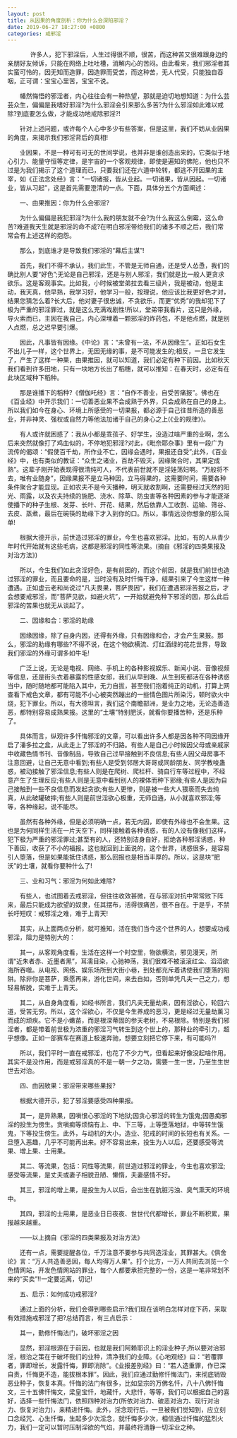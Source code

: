 ```yaml
---
layout: post
title: 从因果的角度剖析：你为什么会深陷邪淫？
date: 2019-06-27 18:27:00 +0800
categories: 戒邪淫
---
```


　　      许多人，犯下邪淫后，人生过得很不顺，很苦，而这种苦又很难跟身边的亲朋好友倾诉，只能在网络上吐吐槽，消解内心的苦闷。由此看来，我们邪淫者其实蛮可怜的，因无知而造罪，因造罪而受苦，而这种苦，无人代受，只能独自吞咽，正可谓：宝宝心里苦，宝宝不说。
　　幡然悔悟的邪淫者，内心往往会有一种热望，那就是迫切地想知道：为什么芸芸众生，偏偏是我嗜好邪淫?为什么邪淫会引来那么多苦?为什么邪淫如此难以戒除?到底要怎么做，才能成功地戒除邪淫?!
　　针对上述问题，或许每个人心中多少有些答案，但是这里，我们不妨从业因果的角度，来揭示我们邪淫背后的真相!
　　业因果，不是一种可有可无的世间学说，也并非是谁创造出来的，它类似于地心引力、能量守恒等定律，是宇宙的一个客观规律，即使是遍知的佛陀，他也只不过是为我们揭示了这个道理而已，只要我们还在六道中轮转，都逃不开因果的主宰，如《正法念处经》言：“一切诸报，皆从业起。一切诸果，皆从因起。一切诸业，皆从习起”，这是首先需要澄清的一点。下面，具体分五个方面阐述：
　　一、由果推因：你为什么会邪淫?
　　为什么偏偏是我犯邪淫?为什么我的朋友就不会?为什么我这么倒霉，这么命苦?难道我天生就是邪淫的命不成?在明白邪淫带给我们的诸多不顺之后，我们常常会有上述这样的抱怨。
　　那么，到底谁才是导致我们邪淫的“幕后主谋”!
　　首先，我们不得不承认，我们此生，不管是无师自通，还是受人怂恿，我们的确比别人要“好色”;无论是自己邪淫，还是与别人邪淫，我们就是比一般人更贪求欲乐。这是客观事实。比如我，小时候被堂弟拉去看三级片，我是被动，他是主动，我天真，他早熟，我学习好，他学习一般，按理说，他应该比我更好色才对，结果您猜怎么着?长大后，他对妻子很忠诚，不贪欲乐，而更“优秀”的我却犯下了极为严重的邪淫罪过，就是这么充满戏剧性!所以，堂弟带我看片，这只是外缘，导火索而已，主因在我自己，内心深埋着一颗邪淫的炸药包，不是他点燃，就是别人点燃，总之迟早要引爆。
　　因此，凡事皆有因缘。《中论》言：“未曾有一法，不从因缘生”。正如石女生不出儿子一样，这个世界上，无因无缘的事，是不可能发生的;相反，一旦它发生了，产生了这样一种果，由果推因，就可以知道，我们必定有种下前因。比如秋天我们看到许多田地，只有一块地方长出了稻穗，就可以推知：在春天时，必定有在此块区域种下稻种。
　　那是谁播下的稻种?《僧伽吒经》言：“自作不善业，自受苦痛报”。佛也在《百业经》中开示我们：一切善恶业果不会成熟于外界，只会成熟在自己的身上。所以我们如今在身心、环境上所感受的一切果报，都必源于自己往昔所造的善恶业，并非神灵、强权或自然力等他法加诸于自己的身心之上(《业的规律》)。
　　有人或许就困惑了：我从小都是乖孩子、好学生，没造过啥严重的业啊，怎么后来突然就像打了鸡血似的，不停地犯邪淫?对此，《毗奈耶杂事》里有一段广为流传的偈颂：“假使百千劫，所作业不亡，因缘会遇时，果报还自受”;此外，《百业经》中，也有类似的教证：“众生之诸业，百劫不毁灭，因缘聚合时，其果定成熟”。这辈子刚开始表现得很清纯可人，不代表前世就不是淫娃荡妇啊。“万般将不去，唯有业随身”，因缘果报不是立马种因，立马得果的，这需要时间，需要各种条件聚合才能显现。正如农夫不是今天播种，明天就收割啊，还需要经过天然的阳光、雨露，以及农夫持续的施肥、浇水、除草、防虫害等各种因素的参与才能逐渐使播下的种子生根、发芽、长叶、开花、结果，然后依靠人工收割、运输、筛谷、去皮、蒸煮，最后在碗筷的助缘下才入到你的口。所以，事情远没你想象的那么简单!
　　根据大德开示，前世造过邪淫的罪业，今生也喜欢邪淫。比如，有的人从青少年时代开始就有这些毛病，这都是邪淫的同性等流果。(摘自《邪淫的四类果报及对治方法》)
　　所以，今生我们如此贪淫好色，是有前因的，而这个前因，就是我们前世也造过邪淫的罪业，而且要命的是，当时没有及时忏悔干净，结果引来了今生这样一种遭遇。正如虚云老和尚说过“凡夫畏果，菩萨畏因”，我们在遭遇邪淫苦报之后，才会想要戒邪淫，而“菩萨见欲，如避火坑”，一开始就避免种下邪淫的因，那么此后邪淫的苦果也就无从谈起了。
　　二、因缘和合：邪淫的助缘
　　因缘因缘，除了自身内因，还得有外缘，只有因缘和合，才会产生果报。那么，邪淫的助缘有哪些?不得不说，在这个物欲横流、灯红酒绿的花花世界，导致我们邪淫的外缘可谓多如牛毛!
　　广泛上说，无论是电视、网络、手机上的各种影视娱乐、新闻小说、音像视频等信息，还是街头衣着暴露的性感女郎，我们从早到晚、从生到死都活在各种诱惑当中，随时随地都可能陷入其中，无力自拔，甚至我们抱着纯正的动机，打算上网查看下戒色文章，都有可能不小心被突然蹦出的一些情色图片所染污，顿时欲火中烧，犯下罪业。所以，有大德坦言，我们这个南瞻部洲，是业力之地，无论造善造恶，都特别容易成熟果报。这里的“土壤”特别肥沃，就看你要播苦种，还是乐种了。
　　具体而言，纵观许多忏悔邪淫的文章，可以看出许多人都是因各种不同因缘开启了潘多拉之盒，从此走上了邪淫的不归路。有些人是自己小时候因父母或亲戚家中收藏色情书刊、音像制品，导致自己过早接触到不良信息;有些人因父母房事不注意回避，让自己无意中看到;有些人是受到邻居大哥哥或同龄朋友、同学教唆蛊惑，被动接触了邪淫信息;有些人则是在爬树、爬栏杆、骑自行车等过程中，不经意产生了生理反应;有些人则是无意中看到别人的裸体而种下邪缘;有些人是因为自己接触到一些不良信息而发起贪欲;有些人更惨，则是被一些大人猥亵而失去纯真，从此破罐破摔;有些人则是前世淫欲心极重，无师自通，从小就喜欢邪淫;等等，各种缘起，说不能尽。
　　虽然有各种外缘，但是必须明确一点，若无内因，即使有外缘也不会生果。这也是为何同样生活在一片天空下，同样接触着各种诱惑，有的人没有像我们这样，犯下极为严重的邪淫罪过;甚至有的人，还特别洁身自好，拒绝各种邪淫诱惑，种下善因，收获了不小的福报。这也就回到上面说的，这个世界，诱惑很多，是容易引人堕落，但是如果能抵住诱惑，那么回报也是相当丰厚的。所以，这是块“肥沃”的土壤，就看你要种什么了!
　　三、业和习气：邪淫为何如此难除?
　　有些人，也试图着去戒邪淫，但往往收效甚微，在与邪淫对抗中常常败下阵来，最后只能成为欲望的奴隶，任其摆布，活得很痛苦，很不自在。于是乎，不禁长吁短叹：戒邪淫之难，难于上青天!
　　其实，从上面两点分析，就可推知，活在我们当今这个世界的人，想要成功戒邪淫，阻力是特别大的：
　　其一，从客观角度看，生活在这样一个时空里，物欲横流，邪见漫天，所谓“近朱者赤、近墨者黑”，耳濡目染，心驰神荡，我们很难不被滚滚红尘、滔滔欲海所吞噬。从电视、网络、娱乐场所到大街小巷，到处都充斥着诱使我们堕落的陷阱。除非你是菩萨，乘愿再来，游化世间，来去自如，否则单凭凡夫一己之力，想轻易解脱，实难于上青天。
　　其二，从自身角度看，如经书所言，我们凡夫无量劫来，因有淫欲心，轮回六道，受苦无穷。所以，这个淫欲心，不仅是今生养成的恶习，更是经过无量劫薰习而成的顽疾。它不是小嫩苗，而是根深蒂固的参天老树，不易根除。特别是我们邪淫者，都是带着前世极为浓重的邪淫习气转生到这个世上的，那种业的牵引力，超乎想像。正如一部赛车在赛道上极速奔驰，想要立刻把它停下来，有可能吗?!
　　所以，我们平时一直在戒邪淫，也花了不少力气，但看起来好像没起啥作用。其实不是没作用，而是戒邪淫真的不是一朝一夕之功，需要一生一世，乃至生生世世去对治。
　　四、由因致果：邪淫带来哪些果报?
　　根据大德开示，犯了邪淫要感受四种果报。
　　其一，是异熟果，因嗔恨心邪淫的下地狱;因贪心邪淫的转生为饿鬼;因愚痴邪淫的投生为傍生。贪嗔痴等烦恼有上、中、下三等，上等堕落地狱，中等转生饿鬼，下等投生傍生。此外，与动机的大小，造业、犯戒的时间的长短也有关系。一旦堕入恶趣，几乎不可能再出来。好不容易出来，投生为人以后，还要感受等流果、增上果、士用果。
　　其二、等流果，包括：同性等流果，前世造过邪淫的罪业，今生也喜欢邪淫;感受等流果，是丈夫或妻子相貌丑陋、懒惰，夫妻感情不好。
　　其三，邪淫的增上果，是投生为人以后，会出生在肮脏污浊、臭气熏天的环境中。
　　其四，邪淫的士用果，是恶业日日夜夜、世世代代都增长，罪业不断积累，果报越来越重。
　　——以上摘自《邪淫的四类果报及对治方法》
　　还有一点，需要提醒各位，千万注意不要参与共同造淫业，其罪甚大。《俱舍论》言：“万人共造善恶因，每人均得万人果”。打个比方，一万人共同去浏览一个色情网站，开发色情网站的罪业，每个人都要承担完整的一份，这是一笔非常划不来的“买卖”!!一定要远离，切记!
　　五、启示：如何成功戒邪淫?
　　通过上面的分析，我们会得到哪些启示?我们现在该明白怎样对症下药，采取有效措施戒邪淫了把?总结而言，有三点启示：
　　其一，勤修忏悔法门，破坏邪淫之因
　　显然，邪淫根源在于前因，也就是我们阿赖耶识上的淫业种子;所以要对治邪淫，根治之策在于破坏我们的业种，清净我们的业障。《心地观经》曰：“若覆罪者，罪即增长，发露忏悔，罪即消除”。《业报差别经》曰：“若人造重罪，作已深自责，忏悔更不造，能拔根本罪”。因此，我们应通过勤修忏悔法门，来彻底销毁恶业种子，恢复本真。忏悔的法门有很多，比如显宗的万佛名忏，八十八佛忏悔文，三十五佛忏悔文，梁皇宝忏，地藏忏，大悲忏，等等，我们可以根据自己的喜好，选择一些忏悔法门，依照四种对治力(所依对治力、破恶对治力、现行对治力、恢复对治力)，来精进忏悔。此外，淫念现行后，一旦被我们觉知到，应立刻口念经咒、心生忏悔，生起多少次淫念，就忏悔多少次，相信通过忏悔的猛烈火力，我们一定可以暂时压制淫欲的气焰，并最终将清静一切淫业之种。